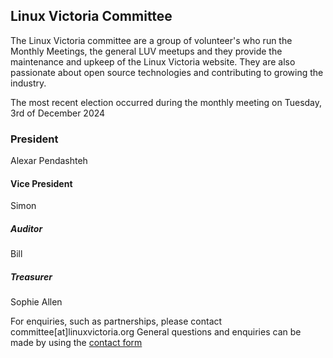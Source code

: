 ## Linux Victoria Committee

The Linux Victoria committee are a group of volunteer's who run the Monthly Meetings, the general LUV meetups and they provide the maintenance and upkeep of the Linux Victoria website. They are also passionate about open source technologies and contributing to growing the industry.

The most recent election occurred during the monthly meeting on Tuesday, 3rd of December 2024

### President
Alexar Pendashteh

#### Vice President
Simon

##### Auditor
Bill

##### Treasurer
Sophie Allen




For enquiries, such as partnerships, please contact committee[at]linuxvictoria.org
General questions and enquiries can be made by using the [contact form](/contact)